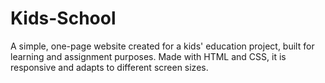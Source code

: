 # Kids-School

A simple, one-page website created for a kids' education project, built for learning and assignment purposes. Made with HTML and CSS, it is responsive and adapts to different screen sizes.